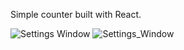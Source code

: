 Simple counter built with React.

![Settings Window](https://res.cloudinary.com/angelrodriguez/image/upload/v1548448605/count-this.png)
![Settings_Window](https://res.cloudinary.com/angelrodriguez/image/upload/v1548448761/count-this-02.png)
